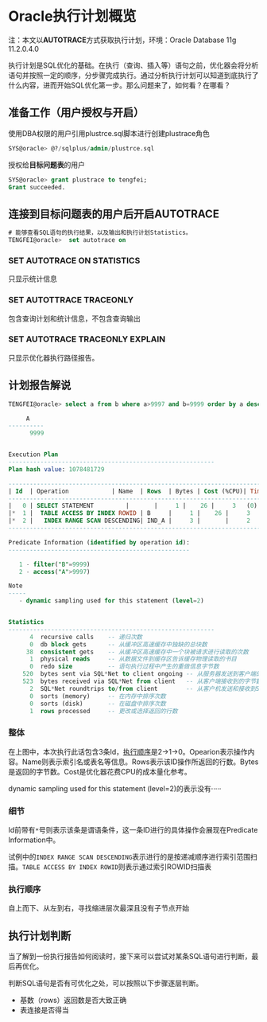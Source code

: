 # Oracle执行计划概览

注：本文以**AUTOTRACE**方式获取执行计划，环境：Oracle Database 11g 11.2.0.4.0

执行计划是SQL优化的基础。在执行（查询、插入等）语句之前，优化器会将分析语句并按照一定的顺序，分步骤完成执行。通过分析执行计划可以知道到底执行了什么内容，进而开始SQL优化第一步。那么问题来了，如何看？在哪看？

## 准备工作（用户授权与开启）

使用DBA权限的用户引用plustrce.sql脚本进行创建plustrace角色

```sql
SYS@oracle> @?/sqlplus/admin/plustrce.sql
```

授权给**目标问题表**的用户

```sql
SYS@oracle> grant plustrace to tengfei;
Grant succeeded.
```

## 连接到**目标问题表**的用户后开启AUTOTRACE

```sql
# 能够查看SQL语句的执行结果，以及输出和执行计划Statistics。
TENGFEI@oracle>  set autotrace on
```

### SET AUTOTRACE ON STATISTICS

只显示统计信息

### SET AUTOTTRACE TRACEONLY

包含查询计划和统计信息，不包含查询输出

### SET AUTOTRACE TRACEONLY EXPLAIN

只显示优化器执行路径报告。

## 计划报告解说

```sql
TENGFEI@oracle> select a from b where a>9997 and b=9999 order by a desc;

	 A
----------
      9999


Execution Plan
----------------------------------------------------------
Plan hash value: 1078481729

--------------------------------------------------------------------------------------
| Id  | Operation		     | Name  | Rows  | Bytes | Cost (%CPU)| Time     |
--------------------------------------------------------------------------------------
|   0 | SELECT STATEMENT	     |	     |	   1 |	  26 |	   3   (0)| 00:00:01 |
|*  1 |  TABLE ACCESS BY INDEX ROWID | B     |	   1 |	  26 |	   3   (0)| 00:00:01 |
|*  2 |   INDEX RANGE SCAN DESCENDING| IND_A |	   3 |	     |	   2   (0)| 00:00:01 |
--------------------------------------------------------------------------------------

Predicate Information (identified by operation id):
---------------------------------------------------

   1 - filter("B"=9999)
   2 - access("A">9997)

Note
-----
   - dynamic sampling used for this statement (level=2)


Statistics
----------------------------------------------------------
	  4  recursive calls    -- 递归次数
	  0  db block gets      -- 从缓冲区高速缓存中独缺的总块数
	 38  consistent gets    -- 从缓冲区高速缓存中一个块被请求进行读取的次数
	  1  physical reads     -- 从数据文件到缓存区告诉缓存物理读取的书目
	  0  redo size          -- 语句执行过程中产生的重做信息字节数
	520  bytes sent via SQL*Net to client ongoing -- 从服务器发送到客户端的字节数
	523  bytes received via SQL*Net from client   -- 从客户端接收到的字节数
	  2  SQL*Net roundtrips to/from client        -- 从客户机发送和接收到SQL*Net消息的总数
	  0  sorts (memory)     -- 在内存中排序次数
	  0  sorts (disk)       -- 在磁盘中排序次数
	  1  rows processed     -- 更改或选择返回的行数

```

### 整体

在上图中，本次执行此话包含3条Id，[执行顺序]()是2->1->0。Opearion表示操作内容。Name则表示索引名或表名等信息。Rows表示该ID操作所返回的行数。Bytes是返回的字节数。Cost是优化器花费CPU的成本量化参考。

dynamic sampling used for this statement (level=2)的表示没有·····

### 细节

Id前带有`*`号则表示该条是谓语条件，这一条ID进行的具体操作会展现在Predicate Information中。

试例中的`INDEX RANGE SCAN DESCENDING`表示进行的是按递减顺序进行索引范围扫描。`TABLE ACCESS BY INDEX ROWID`则表示通过索引ROWID扫描表

### 执行顺序

自上而下、从左到右，寻找缩进层次最深且没有子节点开始

## 执行计划判断

当了解到一份执行报告如何阅读时，接下来可以尝试对某条SQL语句进行判断，最后再优化。

判断SQL语句是否有可优化之处，可以按照以下步骤逐层判断。

- 基数（rows）返回数是否大致正确
- 表连接是否得当